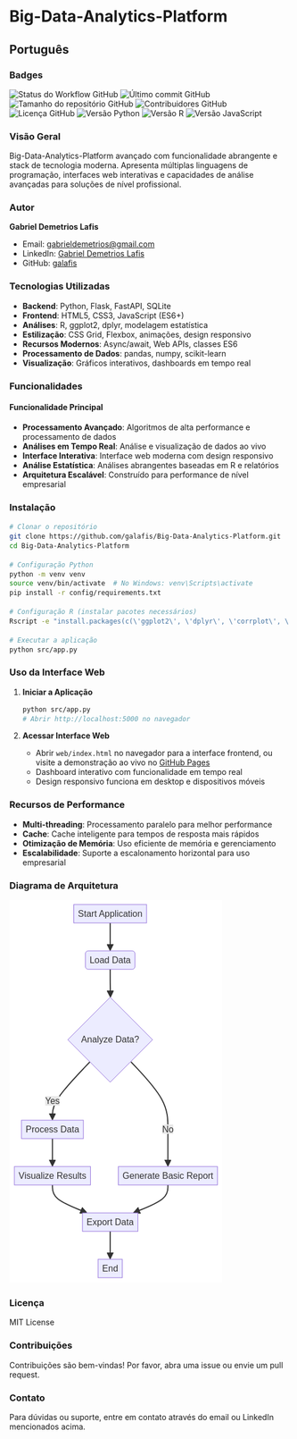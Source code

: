 # Big-Data-Analytics-Platform

## Português

### Badges
![Status do Workflow GitHub](https://img.shields.io/github/workflow/status/galafis/Big-Data-Analytics-Platform/CI?style=flat-square)
![Último commit GitHub](https://img.shields.io/github/last-commit/galafis/Big-Data-Analytics-Platform?style=flat-square)
![Tamanho do repositório GitHub](https://img.shields.io/github/repo-size/galafis/Big-Data-Analytics-Platform?style=flat-square)
![Contribuidores GitHub](https://img.shields.io/github/contributors/galafis/Big-Data-Analytics-Platform?style=flat-square)
![Licença GitHub](https://img.shields.io/github/license/galafis/Big-Data-Analytics-Platform?style=flat-square)
![Versão Python](https://img.shields.io/badge/python-3.8%2B-blue?style=flat-square&logo=python)
![Versão R](https://img.shields.io/badge/R-4.0%2B-blue?style=flat-square&logo=r)
![Versão JavaScript](https://img.shields.io/badge/javascript-ES6%2B-yellow?style=flat-square&logo=javascript)


### Visão Geral
Big-Data-Analytics-Platform avançado com funcionalidade abrangente e stack de tecnologia moderna. Apresenta múltiplas linguagens de programação, interfaces web interativas e capacidades de análise avançadas para soluções de nível profissional.

### Autor
**Gabriel Demetrios Lafis**
- Email: gabrieldemetrios@gmail.com
- LinkedIn: [Gabriel Demetrios Lafis](https://www.linkedin.com/in/gabriel-demetrios-lafis-62197711b)
- GitHub: [galafis](https://github.com/galafis)

### Tecnologias Utilizadas
- **Backend**: Python, Flask, FastAPI, SQLite
- **Frontend**: HTML5, CSS3, JavaScript (ES6+)
- **Análises**: R, ggplot2, dplyr, modelagem estatística
- **Estilização**: CSS Grid, Flexbox, animações, design responsivo
- **Recursos Modernos**: Async/await, Web APIs, classes ES6
- **Processamento de Dados**: pandas, numpy, scikit-learn
- **Visualização**: Gráficos interativos, dashboards em tempo real

### Funcionalidades

#### Funcionalidade Principal
- **Processamento Avançado**: Algoritmos de alta performance e processamento de dados
- **Análises em Tempo Real**: Análise e visualização de dados ao vivo
- **Interface Interativa**: Interface web moderna com design responsivo
- **Análise Estatística**: Análises abrangentes baseadas em R e relatórios
- **Arquitetura Escalável**: Construído para performance de nível empresarial

### Instalação

```bash
# Clonar o repositório
git clone https://github.com/galafis/Big-Data-Analytics-Platform.git
cd Big-Data-Analytics-Platform

# Configuração Python
python -m venv venv
source venv/bin/activate  # No Windows: venv\Scripts\activate
pip install -r config/requirements.txt

# Configuração R (instalar pacotes necessários)
Rscript -e "install.packages(c(\'ggplot2\', \'dplyr\', \'corrplot\', \'plotly\'))"

# Executar a aplicação
python src/app.py
```

### Uso da Interface Web

1. **Iniciar a Aplicação**
   ```bash
   python src/app.py
   # Abrir http://localhost:5000 no navegador
   ```

2. **Acessar Interface Web**
   - Abrir `web/index.html` no navegador para a interface frontend, ou visite a demonstração ao vivo no [GitHub Pages](https://galafis.github.io/Big-Data-Analytics-Platform/)
   - Dashboard interativo com funcionalidade em tempo real
   - Design responsivo funciona em desktop e dispositivos móveis

### Recursos de Performance
- **Multi-threading**: Processamento paralelo para melhor performance
- **Cache**: Cache inteligente para tempos de resposta mais rápidos
- **Otimização de Memória**: Uso eficiente de memória e gerenciamento
- **Escalabilidade**: Suporte a escalonamento horizontal para uso empresarial

### Diagrama de Arquitetura
![Diagrama de Arquitetura](architecture_diagram.png)


### Licença
MIT License

### Contribuições
Contribuições são bem-vindas! Por favor, abra uma issue ou envie um pull request.

### Contato
Para dúvidas ou suporte, entre em contato através do email ou LinkedIn mencionados acima.
